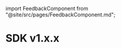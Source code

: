 import FeedbackComponent from "@site/src/pages/FeedbackComponent.md";

# SDK v1.x.x
<FeedbackComponent/>
